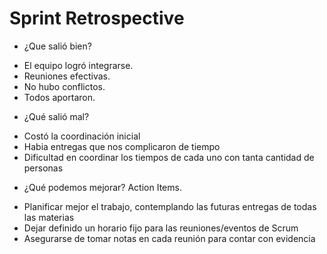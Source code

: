 # Sprint Retrospective

* ¿Que salió bien?

- El equipo logró integrarse.
- Reuniones efectivas.
- No hubo conflictos.
- Todos aportaron.

* ¿Qué salió mal?

- Costó la coordinación inicial
- Habia entregas que nos complicaron de tiempo
- Dificultad en coordinar los tiempos de cada uno con tanta cantidad de personas

* ¿Qué podemos mejorar? Action Items.

- Planificar mejor el trabajo, contemplando las futuras entregas de todas las materias
- Dejar definido un horario fijo para las reuniones/eventos de Scrum
- Asegurarse de tomar notas en cada reunión para contar con evidencia